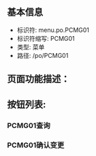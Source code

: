 
## 基本信息

- 标识符: menu.po.PCMG01
- 标识符缩写: PCMG01
- 类型: 菜单
- 路径: /po/PCMG01

## 页面功能描述：





## 按钮列表:


### PCMG01查询



### PCMG01确认变更


